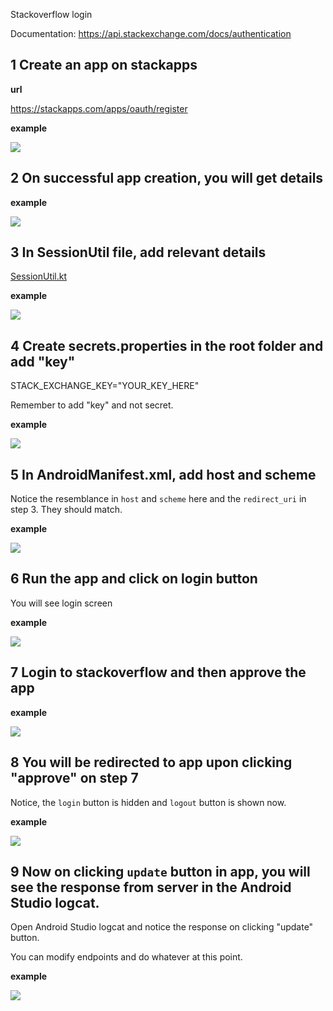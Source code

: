 Stackoverflow login

Documentation: https://api.stackexchange.com/docs/authentication

## 1 Create an app on stackapps

**url**

https://stackapps.com/apps/oauth/register

**example**

![](https://i.imgur.com/EoNeLeY.png)

## 2 On successful app creation, you will get details

**example**

![](https://i.imgur.com/ODEG7Xv.png)

## 3 In SessionUtil file, add relevant details

[SessionUtil.kt](app/src/main/java/com/reputationoverflow/session/SessionUtil.kt)

**example**

![](https://i.imgur.com/qG85mgM.png)

## 4 Create secrets.properties in the root folder and add "key"

STACK_EXCHANGE_KEY="YOUR_KEY_HERE"

Remember to add "key" and not secret.

**example**

![](https://i.imgur.com/8He7mXm.png)

## 5 In AndroidManifest.xml, add host and scheme

Notice the resemblance in `host` and `scheme` here and the `redirect_uri` in step 3. They should match.

**example**

![](https://i.imgur.com/rl0tmXR.png)

## 6 Run the app and click on login button

You will see login screen

**example**

![](https://i.imgur.com/LZiBQVv.jpg)

## 7 Login to stackoverflow and then approve the app

**example**

![](https://i.imgur.com/o9px0y5.jpg)

## 8 You will be redirected to app upon clicking "approve" on step 7

Notice, the `login` button is hidden and `logout` button is shown now.

**example**

![](https://i.imgur.com/mnuOaF2.jpg)

## 9 Now on clicking `update` button in app, you will see the response from server in the Android Studio logcat.

Open Android Studio logcat and notice the response on clicking "update" button.

You can modify endpoints and do whatever at this point.

**example**

![](https://i.imgur.com/nhdpXMw.png)